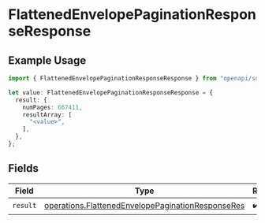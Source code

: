 # FlattenedEnvelopePaginationResponseResponse

## Example Usage

```typescript
import { FlattenedEnvelopePaginationResponseResponse } from "openapi/sdk/models/operations";

let value: FlattenedEnvelopePaginationResponseResponse = {
  result: {
    numPages: 667411,
    resultArray: [
      "<value>",
    ],
  },
};
```

## Fields

| Field                                                                                                                         | Type                                                                                                                          | Required                                                                                                                      | Description                                                                                                                   |
| ----------------------------------------------------------------------------------------------------------------------------- | ----------------------------------------------------------------------------------------------------------------------------- | ----------------------------------------------------------------------------------------------------------------------------- | ----------------------------------------------------------------------------------------------------------------------------- |
| `result`                                                                                                                      | [operations.FlattenedEnvelopePaginationResponseRes](../../../sdk/models/operations/flattenedenvelopepaginationresponseres.md) | :heavy_check_mark:                                                                                                            | N/A                                                                                                                           |